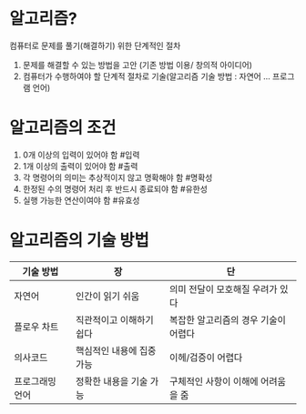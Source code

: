 # 알고리즘?
컴퓨터로 문제를 풀기(해결하기) 위한 단계적인 절차
1. 문제를 해결할 수 있는 방법을 고안 (기존 방법 이용/ 창의적 아이디어)
2. 컴퓨터가 수행하여야 할 단계적 절차로 기술(알고리즘 기술 방법 : 자연어 … 프로그램 언어)
# 알고리즘의 조건
1. 0개 이상의 입력이 있어야 함 #입력
2. 1개 이상의 출력이 있어야 함 #출력
3. 각 명령어의 의미는 추상적이지 않고 명확해야 함 #명확성
4. 한정된 수의 명령어 처리 후 반드시 종료되야 함 #유한성
5. 실행 가능한 연산이여야 함 #유효성
# 알고리즘의 기술 방법
| 기술 방법    | 장              | 단                    |
| -------- | -------------- | -------------------- |
| 자연어      | 인간이 읽기 쉬움      | 의미 전달이 모호해질 우려가 있다   |
| 플로우 차트   | 직관적이고 이해하기 쉽다  | 복잡한 알고리즘의 경우 기술이 어렵다 |
| 의사코드     | 핵심적인 내용에 집중 가능 | 이헤/검증이 어렵다           |
| 프로그래밍 언어 | 정확한 내용을 기술 가능  | 구체적인 사항이 이해에 어려움을 줌  |